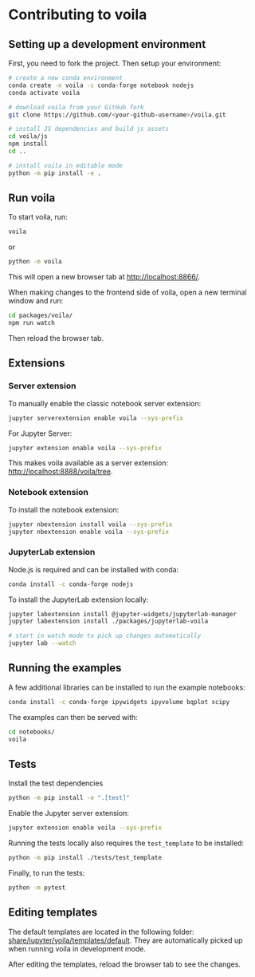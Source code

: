 # Contributing to voila

## Setting up a development environment

First, you need to fork the project. Then setup your environment:

```bash
# create a new conda environment
conda create -n voila -c conda-forge notebook nodejs
conda activate voila

# download voila from your GitHub fork
git clone https://github.com/<your-github-username>/voila.git

# install JS dependencies and build js assets
cd voila/js
npm install
cd ..

# install voila in editable mode
python -m pip install -e .
```

## Run voila

To start voila, run:

```bash
voila
```

or

```bash
python -m voila
```

This will open a new browser tab at [http://localhost:8866/](http://localhost:8866/).

When making changes to the frontend side of voila, open a new terminal window and run:

```bash
cd packages/voila/
npm run watch
```

Then reload the browser tab.

## Extensions

### Server extension

To manually enable the classic notebook server extension:

```bash
jupyter serverextension enable voila --sys-prefix
```

For Jupyter Server:

```bash
jupyter extension enable voila --sys-prefix
```

This makes voila available as a server extension: [http://localhost:8888/voila/tree](http://localhost:8888/voila/tree).

### Notebook extension

To install the notebook extension:

```bash
jupyter nbextension install voila --sys-prefix
jupyter nbextension enable voila --sys-prefix
```

### JupyterLab extension

Node.js is required and can be installed with conda:

```bash
conda install -c conda-forge nodejs
```

To install the JupyterLab extension locally:

```bash
jupyter labextension install @jupyter-widgets/jupyterlab-manager
jupyter labextension install ./packages/jupyterlab-voila

# start in watch mode to pick up changes automatically
jupyter lab --watch
```

## Running the examples

A few additional libraries can be installed to run the example notebooks:

```bash
conda install -c conda-forge ipywidgets ipyvolume bqplot scipy
```

The examples can then be served with:

```bash
cd notebooks/
voila
```

## Tests

Install the test dependencies

```bash
python -m pip install -e ".[test]"
```

Enable the Jupyter server extension:

```bash
jupyter extension enable voila --sys-prefix
```

Running the tests locally also requires the `test_template` to be installed:

```bash
python -m pip install ./tests/test_template
```

Finally, to run the tests:

```bash
python -m pytest
```


## Editing templates

The default templates are located in the following folder: [share/jupyter/voila/templates/default](./share/jupyter/voila/templates/default). They are automatically picked up when running voila in development mode.

After editing the templates, reload the browser tab to see the changes.
